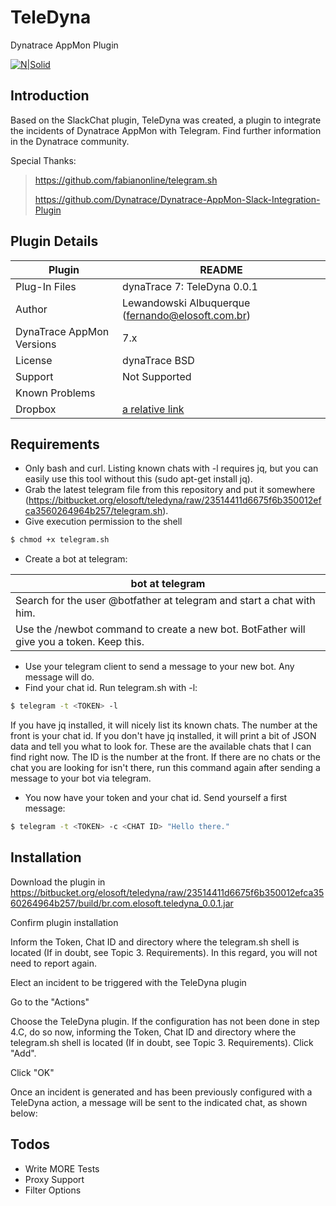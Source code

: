 # TeleDyna
Dynatrace AppMon Plugin

[![N|Solid](http://www.elosoft.com.br/pt_br/img/elosoft-logo.png)](https://nodesource.com/products/nsolid)

## Introduction

Based on the SlackChat plugin, TeleDyna was created, a plugin to integrate the incidents of Dynatrace AppMon with Telegram. Find further information in the Dynatrace community.

Special Thanks:

> https://github.com/fabianonline/telegram.sh
>
> https://github.com/Dynatrace/Dynatrace-AppMon-Slack-Integration-Plugin 

## Plugin Details

| Plugin | README |
| ------ | ------ |
| Plug-In Files | dynaTrace 7: TeleDyna 0.0.1 |
| Author | Lewandowski Albuquerque (fernando@elosoft.com.br) |
| DynaTrace AppMon Versions | 7.x |
| License | dynaTrace BSD |
| Support | Not Supported |
| Known Problems |  |
| Dropbox | [a relative link](other_file.md) |

## Requirements

- Only bash and curl. Listing known chats with -l requires jq, but you can easily use this tool without this (sudo apt-get install jq).
- Grab the latest telegram file from this repository and put it somewhere (https://bitbucket.org/elosoft/teledyna/raw/23514411d6675f6b350012efca3560264964b257/telegram.sh).
- Give execution permission to the shell
```sh
$ chmod +x telegram.sh
```
- Create a bot at telegram:

| bot at telegram |
| ------ |
| Search for the user @botfather at telegram and start a chat with him. |
| Use the /newbot command to create a new bot. BotFather will give you a token. Keep this. |

- Use your telegram client to send a message to your new bot. Any message will do.
- Find your chat id. Run telegram.sh with -l: 
```sh
$ telegram -t <TOKEN> -l
```
If you have jq installed, it will nicely list its known chats. The number at the front is your chat id. If you don't have jq installed, it will print a bit of JSON data and tell you what to look for. These are the available chats that I can find right now. The ID is the number at the front. If there are no chats or the chat you are looking for isn't there, run this command again after sending a message to your bot via telegram.
- You now have your token and your chat id. Send yourself a first message: 
```sh
$ telegram -t <TOKEN> -c <CHAT ID> "Hello there."
```

## Installation

Download the plugin in https://bitbucket.org/elosoft/teledyna/raw/23514411d6675f6b350012efca3560264964b257/build/br.com.elosoft.teledyna_0.0.1.jar 



Confirm plugin installation



Inform the Token, Chat ID and directory where the telegram.sh shell is located (If in doubt, see Topic 3. Requirements). In this regard, you will not need to report again.



Elect an incident to be triggered with the TeleDyna plugin





Go to the "Actions"









Choose the TeleDyna plugin. If the configuration has not been done in step 4.C, do so now, informing the Token, Chat ID and directory where the telegram.sh shell is located (If in doubt, see Topic 3. Requirements). Click "Add".








Click "OK"








Once an incident is generated and has been previously configured with a TeleDyna action, a message will be sent to the indicated chat, as shown below:

## Todos

 - Write MORE Tests
 - Proxy Support
 - Filter Options



